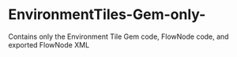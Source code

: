 # EnvironmentTiles-Gem-only-
Contains only the Environment Tile Gem code, FlowNode code, and exported FlowNode XML
